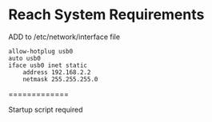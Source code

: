 Reach System Requirements
===========================================================================================

ADD to /etc/network/interface file

    allow-hotplug usb0
    auto usb0
    iface usb0 inet static
        address 192.168.2.2
        netmask 255.255.255.0


=============

Startup script required 
